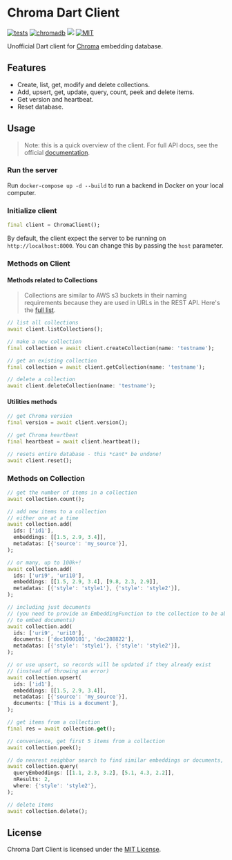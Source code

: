 # Chroma Dart Client

[![tests](https://img.shields.io/github/actions/workflow/status/davidmigloz/langchain_dart/test.yaml?logo=github&label=tests)](https://github.com/davidmigloz/langchain_dart/actions/workflows/test.yaml)
[![chromadb](https://img.shields.io/pub/v/chromadb.svg)](https://pub.dev/packages/chromadb)
[![](https://dcbadge.vercel.app/api/server/x4qbhqecVR?style=flat)](https://discord.gg/x4qbhqecVR)
[![MIT](https://img.shields.io/badge/license-MIT-purple.svg)](https://github.com/davidmigloz/langchain_dart/blob/main/LICENSE)

Unofficial Dart client for [Chroma](https://trychroma.com) embedding database.

## Features

- Create, list, get, modify and delete collections.
- Add, upsert, get, update, query, count, peek and delete items.
- Get version and heartbeat.
- Reset database.

## Usage

> Note: this is a quick overview of the client. For full API docs, see the 
> official [documentation](https://docs.trychroma.com).

### Run the server

Run `docker-compose up -d --build` to run a backend in Docker on your local  
computer.

### Initialize client

```dart
final client = ChromaClient();
```

By default, the client expect the server to be running on 
`http://localhost:8000`. You can change this by passing the `host` parameter.

### Methods on Client

#### Methods related to Collections

> Collections are similar to AWS s3 buckets in their naming requirements 
> because they are used in URLs in the REST API. Here's the [full list](https://docs.trychroma.com/usage-guide#creating-inspecting-and-deleting-collections).

```dart
// list all collections
await client.listCollections();

// make a new collection
final collection = await client.createCollection(name: 'testname');

// get an existing collection
final collection = await client.getCollection(name: 'testname');

// delete a collection
await client.deleteCollection(name: 'testname');
```

#### Utilities methods

```dart
// get Chroma version
final version = await client.version();

// get Chroma heartbeat
final heartbeat = await client.heartbeat();

// resets entire database - this *cant* be undone!
await client.reset();
```

### Methods on Collection

```dart
// get the number of items in a collection
await collection.count();

// add new items to a collection
// either one at a time
await collection.add(
  ids: ['id1'],
  embeddings: [[1.5, 2.9, 3.4]],
  metadatas: [{'source': 'my_source'}],
);

// or many, up to 100k+!
await collection.add(
  ids: ['uri9', 'uri10'],
  embeddings: [[1.5, 2.9, 3.4], [9.8, 2.3, 2.9]],
  metadatas: [{'style': 'style1'}, {'style': 'style2'}],
);

// including just documents 
// (you need to provide an EmbeddingFunction to the collection to be able
// to embed documents) 
await collection.add(
  ids: ['uri9', 'uri10'],
  documents: ['doc1000101', 'doc288822'],
  metadatas: [{'style': 'style1'}, {'style': 'style2'}],
);

// or use upsert, so records will be updated if they already exist
// (instead of throwing an error)
await collection.upsert(
  ids: ['id1'],
  embeddings: [[1.5, 2.9, 3.4]],
  metadatas: [{'source': 'my_source'}],
  documents: ['This is a document'],
);

// get items from a collection
final res = await collection.get();

// convenience, get first 5 items from a collection
await collection.peek();

// do nearest neighbor search to find similar embeddings or documents, supports filtering
await collection.query(
  queryEmbeddings: [[1.1, 2.3, 3.2], [5.1, 4.3, 2.2]],
  nResults: 2,
  where: {'style': 'style2'},
);

// delete items
await collection.delete();
```

## License

Chroma Dart Client is licensed under the [MIT License](https://github.com/davidmigloz/langchain_dart/blob/main/LICENSE).
